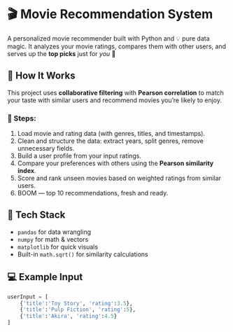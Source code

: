 # 🎬 Movie Recommendation System

A personalized movie recommender built with Python and 💡 pure data magic. It analyzes your movie ratings, compares them with other users, and serves up the **top picks** just for *you* 🍿

## 🚀 How It Works

This project uses **collaborative filtering** with **Pearson correlation** to match your taste with similar users and recommend movies you’re likely to enjoy.

### 👣 Steps:
1. Load movie and rating data (with genres, titles, and timestamps).
2. Clean and structure the data: extract years, split genres, remove unnecessary fields.
3. Build a user profile from your input ratings.
4. Compare your preferences with others using the **Pearson similarity index**.
5. Score and rank unseen movies based on weighted ratings from similar users.
6. BOOM — top 10 recommendations, fresh and ready.

## 🧠 Tech Stack

- `pandas` for data wrangling  
- `numpy` for math & vectors  
- `matplotlib` for quick visuals  
- Built-in `math.sqrt()` for similarity calculations  

## 💻 Example Input

```python
userInput = [
    {'title':'Toy Story', 'rating':3.5},
    {'title':'Pulp Fiction', 'rating':5},
    {'title':'Akira', 'rating':4.5}
]
